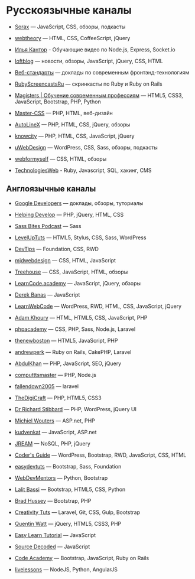# Русскоязычные каналы
* [Sorax](http://www.youtube.com/user/ArtSorax) — JavaScript, CSS, обзоры, подкасты

* [webtheory](http://www.youtube.com/user/WebTheory) — HTML, CSS, CoffeeScript, jQuery

* [Илья Кантор](https://www.youtube.com/user/iliakan/) - Обучающие видео по Node.js, Express, Socket.io 

* [loftblog](https://www.youtube.com/channel/UCIIt69f5D44s2cdb9vXQNzA) — новости, обзоры, JavaScript, jQuery, CSS, HTML

* [Веб-стандарты](http://www.youtube.com/user/wstdays) — доклады по современным фронтэнд-технологиям

* [RubyScreencastsRu](http://www.youtube.com/user/RubyScreencastsRu) — скринкасты по Ruby и Ruby on Rails

* [Magisters | Обучение современным профессиям](http://www.youtube.com/user/WebMagistersRu) — HTML5, CSS3, JavaScript, Bootstrap, PHP, Python

* [Master-CSS](http://www.youtube.com/user/TheSWAT727) — PHP, HTML, веб-дизайн

* [AutoLineX](http://www.youtube.com/user/IllyaLoshek) — PHP, HTML, CSS, jQuery, обзоры

* [knowcity](http://www.youtube.com/user/ecroFeGushKa) — PHP, HTML, CSS, JavaScript, jQuery

* [uWebDesign](http://www.youtube.com/user/uwebdesign) — WordPress, CSS, Sass, обзоры, подкасты

* [webformyself](http://www.youtube.com/channel/UCGuhp4lpQvK94ZC5kuOZbjA) — CSS, HTML, обзоры

* [TechnologiesWeb](https://www.youtube.com/channel/UCwiiinc7aXEM1ZE2JQ9b46A) - Ruby, Javascript, SQL, хакинг, CMS


## Англоязычные каналы
* [Google Developers](http://www.youtube.com/user/GoogleDevelopers) — доклады, обзоры, туториалы

* [Helping Develop](http://www.youtube.com/user/TheHelpingDevelop) — PHP, jQuery, HTML, CSS

* [Sass Bites Podcast](http://www.youtube.com/user/sassbites) — Sass

* [LevelUpTuts](http://www.youtube.com/user/LevelUpTuts) — HTML5, Stylus, CSS, Sass, WordPress

* [DevTips](http://www.youtube.com/user/DevTipsForDesigners) — Foundation, CSS, RWD

* [mjdwebdesign](http://www.youtube.com/user/mjdwebdesign) — CSS, HTML, JavaScript

* [Treehouse](http://www.youtube.com/user/gotreehouse) — CSS, JavaScript, HTML, обзоры

* [LearnCode.academy](http://www.youtube.com/user/learncodeacademy) — JavaScript, jQuery, обзоры

* [Derek Banas](http://www.youtube.com/user/derekbanas) — JavaScript

* [LearnWebCode](http://www.youtube.com/user/LearnWebCode) — WordPress, RWD, HTML, CSS, JavaScript, jQuery

* [Adam Khoury](http://www.youtube.com/user/flashbuilding) — HTML, HTML5, CSS, JavaScript, PHP

* [phpacademy](http://www.youtube.com/user/phpacademy) — CSS, PHP, Sass, Node.js, Laravel

* [thenewboston](http://www.youtube.com/user/thenewboston) — HTML5, JavaScript, PHP

* [andrewperk](http://www.youtube.com/user/andrewperk) — Ruby on Rails, CakePHP, Laravel

* [AbdulKhan](http://www.youtube.com/user/WaliTutorials) — PHP, JavaScript, SEO, jQuery

* [computttsmaster](http://www.youtube.com/channel/UC9O66QHVPAaxjeezBWti4uw) — PHP, Node.js

* [fallendown2005](http://www.youtube.com/user/fallendown2005) — laravel

* [TheDigiCraft](http://www.youtube.com/user/TheDigiCraft) — PHP, HTML5, CSS3

* [Dr Richard Stibbard](http://www.youtube.com/user/webinaction) — PHP, WordPress, jQuery UI

* [Michiel Wouters](http://www.youtube.com/user/Beatle87) — ASP.net, PHP

* [kudvenkat](http://www.youtube.com/user/kudvenkat) — JavaScript, ASP.net

* [JREAM](http://www.youtube.com/user/JREAMdesign) — NoSQL, PHP, jQuery

* [Coder's Guide](http://www.youtube.com/user/CodersGuide) — WordPress, Bootstrap, RWD, JavaScript, CSS, HTML

* [easydevtuts](http://www.youtube.com/user/easydevtuts) — Bootstrap, Sass, Foundation

* [WebDevMentors](http://www.youtube.com/user/webdevmentors) — Python, Bootstrap

* [Lalit Bassi](http://www.youtube.com/user/wiredwiki) — Bootstrap, HTML5, CSS, Python

* [Brad Hussey](http://www.youtube.com/user/hussey17) — Bootstrap, PHP

* [Creativity Tuts](http://www.youtube.com/user/Creativitytuts) — Laravel, Git, CSS, Gulp, Bootstrap

* [Quentin Watt](http://www.youtube.com/user/QuentinWatt) — jQuery, HTML5, CSS3, PHP

* [Easy Learn Tutorial](http://www.youtube.com/user/easylearntutorial) — JavaScript

* [Source Decoded](http://www.youtube.com/channel/UCl0hPcsUmeld49qmWWSQKOg) — JavaScript

* [Code Academy](http://www.youtube.com/channel/UCJciNQwwY31fpZJzs4Z2qMg) — Bootstrap, JavaScript, Ruby on Rails

* [livelessons](http://www.youtube.com/user/livelessons) — NodeJS, Python, AngularJS
